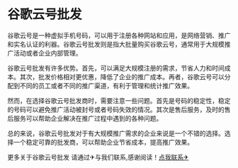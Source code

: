 # 谷歌云号批发

谷歌云号是一种虚拟手机号码，可以用于注册各种网站和应用，是网络营销、推广和实名认证的利器。谷歌云号批发则是指大批量购买谷歌云号，通常用于大规模推广活动或者企业内部管理。

谷歌云号批发有许多优势。首先，可以满足大规模注册的需求，节省人力和时间成本。其次，批发价格相对更优惠，降低了企业的推广成本。再者，谷歌云号可以分配到不同的员工或者不同的推广渠道，有利于管理和统计推广效果。

然而，在选择谷歌云号批发商时，需要注意一些问题。首先是号码的稳定性，稳定的号码可以避免推广活动被封号或者号码失效的情况。其次是售后服务，及时的售后服务可以帮助企业解决在推广过程中遇到的各种问题。

总的来说，谷歌云号批发对于有大规模推广需求的企业来说是一个不错的选择。选择一个稳定可靠的批发商，可以帮助企业节省成本，提高推广效果。

更多关于谷歌云号批发 请通过✈与我们联系,感谢阅读！[点我联系✈](https://docs.G208.com)